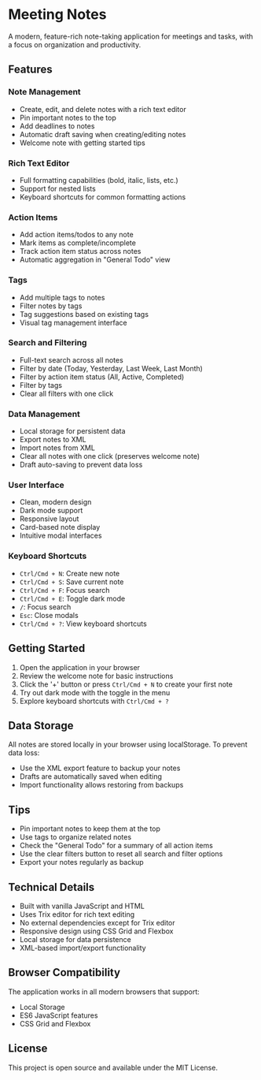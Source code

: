 # Meeting Notes

A modern, feature-rich note-taking application for meetings and tasks, with a focus on organization and productivity.

## Features

### Note Management
- Create, edit, and delete notes with a rich text editor
- Pin important notes to the top
- Add deadlines to notes
- Automatic draft saving when creating/editing notes
- Welcome note with getting started tips

### Rich Text Editor
- Full formatting capabilities (bold, italic, lists, etc.)
- Support for nested lists
- Keyboard shortcuts for common formatting actions

### Action Items
- Add action items/todos to any note
- Mark items as complete/incomplete
- Track action item status across notes
- Automatic aggregation in "General Todo" view

### Tags
- Add multiple tags to notes
- Filter notes by tags
- Tag suggestions based on existing tags
- Visual tag management interface

### Search and Filtering
- Full-text search across all notes
- Filter by date (Today, Yesterday, Last Week, Last Month)
- Filter by action item status (All, Active, Completed)
- Filter by tags
- Clear all filters with one click

### Data Management
- Local storage for persistent data
- Export notes to XML
- Import notes from XML
- Clear all notes with one click (preserves welcome note)
- Draft auto-saving to prevent data loss

### User Interface
- Clean, modern design
- Dark mode support
- Responsive layout
- Card-based note display
- Intuitive modal interfaces

### Keyboard Shortcuts
- `Ctrl/Cmd + N`: Create new note
- `Ctrl/Cmd + S`: Save current note
- `Ctrl/Cmd + F`: Focus search
- `Ctrl/Cmd + E`: Toggle dark mode
- `/`: Focus search
- `Esc`: Close modals
- `Ctrl/Cmd + ?`: View keyboard shortcuts

## Getting Started

1. Open the application in your browser
2. Review the welcome note for basic instructions
3. Click the '+' button or press `Ctrl/Cmd + N` to create your first note
4. Try out dark mode with the toggle in the menu
5. Explore keyboard shortcuts with `Ctrl/Cmd + ?`

## Data Storage

All notes are stored locally in your browser using localStorage. To prevent data loss:
- Use the XML export feature to backup your notes
- Drafts are automatically saved when editing
- Import functionality allows restoring from backups

## Tips
- Pin important notes to keep them at the top
- Use tags to organize related notes
- Check the "General Todo" for a summary of all action items
- Use the clear filters button to reset all search and filter options
- Export your notes regularly as backup

## Technical Details

- Built with vanilla JavaScript and HTML
- Uses Trix editor for rich text editing
- No external dependencies except for Trix editor
- Responsive design using CSS Grid and Flexbox
- Local storage for data persistence
- XML-based import/export functionality

## Browser Compatibility

The application works in all modern browsers that support:
- Local Storage
- ES6 JavaScript features
- CSS Grid and Flexbox

## License

This project is open source and available under the MIT License. 